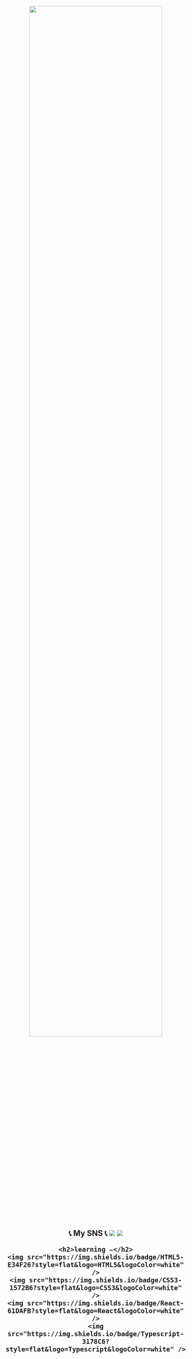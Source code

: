 <div align="center" style="text-align:center">
	  <img src="https://capsule-render.vercel.app/api?type=waving&&color=0:13547a,100:8E54E9&fontColor=f7f5f5&height=210&section=header&text=Chae%20yoon&fontSize=60&animation=fadeIn&fontAlignY=38&desc=developer&descAlignY=52&descAlign=62" width="85%">
	<h2>📞 My SNS 📞
<a href="https://www.instagram.com/ji_in_0724/" target="_blank"><img src="https://img.shields.io/badge/Instagram-E4405F?style/badge&logo=Instagram&logoColor=white"></a>
<a href="https://mail.google.com/mail/u/0/#inbox" target="_blank"><img src="https://img.shields.io/badge/chaeyuun32@gmail.com-EA4335?style/badge&logo=Gmail&logoColor=white"></a>

	<h2>learning ✏️</h2>
	<img src="https://img.shields.io/badge/HTML5-E34F26?style=flat&logo=HTML5&logoColor=white" />
	<img src="https://img.shields.io/badge/CSS3-1572B6?style=flat&logo=CSS3&logoColor=white" />
	<img src="https://img.shields.io/badge/React-61DAFB?style=flat&logo=React&logoColor=white" />
	<img src="https://img.shields.io/badge/Typescript-3178C6?style=flat&logo=Typescript&logoColor=white" />
</div>
